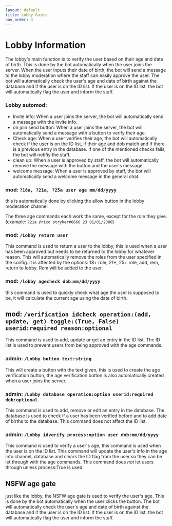 ```yaml
---
layout: default
title: Lobby Guide
nav_order: 3
---
```


<h1>Lobby Information</h1>
The lobby's main function is to verify the user based on their age and date of birth. This is done by the bot automatically
when the user joins the server. When the user inputs their date of birth, the bot will send a message to the lobby moderation
where the staff can easily approve the user. The bot will automatically check the user's age and date of birth against the
database and if the user is on the ID list. If the user is on the ID list, the bot will automatically flag the user and
inform the staff.

### Lobby automod:

* Invite info: When a user joins the server, the bot will automatically send a message with the invite info.
* on join send button: When a user joins the server, the bot will automatically send a message with a button to verify
  their age.
* Check age: When a user verifies their age, the bot will automatically check if the user is on the ID list, if their
  age and dob match and if there is a previous entry in the database. If one of the mentioned checks fails, the bot will
  notifiy the staff.
* clean up: When a user is approved by staff, the bot will automatically remove the message with the button and the
  user's
  message.
* welcome message: When a user is approved by staff, the bot will automatically send a welcome message in the general
  chat.

### mod: `?18a, ?21a, ?25a user age mm/dd/yyyy`

this is automatically done by clicking the allow button in the lobby moderation channel

The three age commands each work the same, except for the role they give.
(example: `?21a @rico stryker#6666 23 01/01/2000`)

### mod: `/Lobby return user`

This command is used to return a user to the lobby, this is used when a user has been approved but needs to be returned
to the lobby for whatever reason. This will automatically remove the roles from the user specified in the config.
it is affected by the options: 18+ role, 21+, 25+ role, add, rem, return to lobby. Rem will be added to the user.

### mod: `/lobby agecheck dob:mm/dd/yyyy`

this command is used to quickly check what age the user is supposed to be, it will calculate the current age using the
date of birth.

## mod: `/verification idcheck operation:(add, update, get) toggle:(True, False) userid:required reason:optional`

This command is used to add, update or get an entry in the ID list. The ID list is used to prevent users from being
approved with the age commands.

### admin: `/Lobby button text:string`

This will create a button with the text given, this is used to create the age verification button, the age verification
button
is also automatically created when a user joins the server.

### admin: `/Lobby database operation:option userid:required dob:optional`

This command is used to add, remove or edit an entry in the database. The database is used to check if a user has been
verified before and to add date of births to the database. This command does not affect the ID list.

### admin: `/Lobby idverify process:option user dob:mm/dd/yyyy`

This command is used to verify a user's age, this command is used when the user is on the ID list. This command will
update
the user's info in the age info channel, database and clears the ID flag from the user so they can be let through with
the age commands. This command does _not_ let users through unless process:True is used.

## NSFW age gate
just like the lobby, the NSFW age gate is used to verify the user's age. This is done by the bot automatically when the
user clicks the button. The bot will automatically check the user's age and date of birth against the database and if
the user is on the ID list. If the user is on the ID list, the bot will automatically flag the user and inform the
staff.